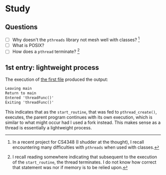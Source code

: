 # Study

## Questions
- [ ] Why doesn't the `pthreads` library not mesh well with classes? [^1]
- [ ] What is POSIX?
- [ ] How does a `pthread` terminate? [^2]

[^1]: In a recent project for CS4348 (I shudder at the thought), I recall encountering many difficulties with `pthreads` when used with classes. 

[^2]: I recall reading somewhere indicating that subsequent to the execution of the `start_routine`, the thread terminates. I do not know how correct that statement was nor if memory is to be relied upon.

## 1st entry: lightweight process
The execution of [the first file](1st-entry.c) produced the output:

```txt
Leaving main
Return to main
Entered 'threadFunc()'
Exiting 'threadFunc()'
```

This indicates that as the `start_routine`, that was fed to `pthread_create()`, executes, the parent program continues with its own execution, which is similar to what might occur had I used a fork instead. This makes sense as a thread is essentially a lightweight process.